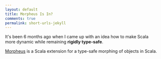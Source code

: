 ```yaml
---
layout: default
title: Morpheus Is In?
comments: true
permalink: short-urls-jekyll
---
```


It's been 6 months ago when I came up with an idea how to make Scala more dynamic
while remaining **rigidly type-safe**.

[Morpheus](https://github.com/zslajchrt/morpheus) is a Scala extension for
a type-safe morphing of objects in Scala.
